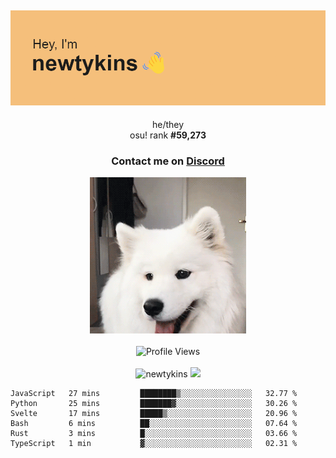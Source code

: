 <div align="center">
    <p>
        <h2>
            <img src="banner.png" alt="✨ Hey, I'm newt!">
        </h2>
        <p>
			he/they <br>
			osu! rank <strong>#<!--osu-global-rank-->59,273<!--osu-global-rank--></strong>
		</p>
		<h3>Contact me on <a href="https://discord.gg/brEhN5Y7YK">Discord</a></h3>
    </p>
    <img src="dog.gif" height="250"><br><br>
    <img src="https://komarev.com/ghpvc/?username=newtykins&style=flat-square&color=000000" alt="Profile Views">
    <br><br>
</div>

<div align="center">
	<img src="https://github-readme-stats.vercel.app/api?username=newtykins&show_icons=true&locale=en&theme=dark&hide_border=true&count_private=true&custom_title=My%20Stats&line_height=25" alt="newtykins" width="420">
    <img src="https://github-readme-streak-stats.herokuapp.com?user=newtykins&hide_border=true&date_format=M%20j%5B%2C%20Y%5D&theme=dark" width="420">
</div>

<!--START_SECTION:waka-->

```text
JavaScript   27 mins         ████████▒░░░░░░░░░░░░░░░░   32.77 %
Python       25 mins         ███████▓░░░░░░░░░░░░░░░░░   30.26 %
Svelte       17 mins         █████▒░░░░░░░░░░░░░░░░░░░   20.96 %
Bash         6 mins          ██░░░░░░░░░░░░░░░░░░░░░░░   07.64 %
Rust         3 mins          █░░░░░░░░░░░░░░░░░░░░░░░░   03.66 %
TypeScript   1 min           ▓░░░░░░░░░░░░░░░░░░░░░░░░   02.31 %
```

<!--END_SECTION:waka-->
